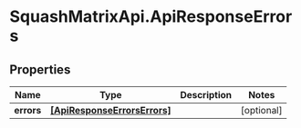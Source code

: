 # SquashMatrixApi.ApiResponseErrors

## Properties
Name | Type | Description | Notes
------------ | ------------- | ------------- | -------------
**errors** | [**[ApiResponseErrorsErrors]**](ApiResponseErrorsErrors.md) |  | [optional] 


